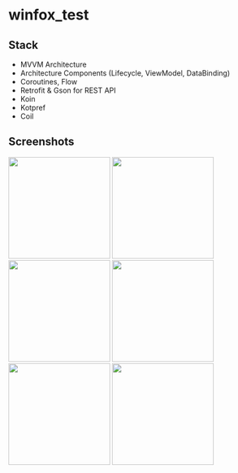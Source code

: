 # winfox_test

## Stack
+ MVVM Architecture
+ Architecture Components (Lifecycle, ViewModel, DataBinding)
+ Coroutines, Flow
+ Retrofit & Gson for REST API
+ Koin
+ Kotpref
+ Coil

## Screenshots
<img src="https://github.com/chillav/winfox_test/assets/104314167/07e8703f-ac6f-4637-abf8-c0bcb999fd77" width=200/> 
<img src="https://github.com/chillav/winfox_test/assets/104314167/b0ddbc5a-1f96-4224-9ef7-0a38ec958d08" width=200/> <img src="https://github.com/chillav/winfox_test/assets/104314167/b421d75d-0772-4019-989f-4c82b45cfc55" width=200/> <img src="https://github.com/chillav/winfox_test/assets/104314167/b413344f-89fe-4954-bd38-b6fa13f69206" width=200/> 
<img src="https://github.com/chillav/winfox_test/assets/104314167/c3d73ffa-6476-4d3a-bb6c-bf0f7e66dde3" width=200/> <img src="https://github.com/chillav/winfox_test/assets/104314167/6cf0f3d0-9306-41ec-ac2a-5c9d466fb556" width=200/> 


